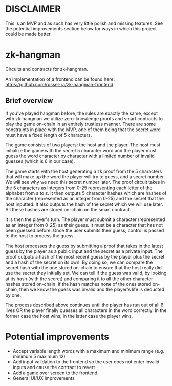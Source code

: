 # DISCLAIMER
This is an MVP and as such has very little polish and missing features. See the potential
improvements section below for ways in which this project could be made better. 

# zk-hangman
Circuits and contracts for zk-hangman.

An implementation of a frontend can be found here: <https://github.com/russel-ra/zk-hangman-frontend>

## Brief overview

If you've played hangman before, the rules are exactly the same, except with zk-hangman
we utilize zero-knowledge proofs and smart contracts to play the game on-chain in an 
entirely trustless manner. There are some constraints in place with the MVP, one of them
being that the secret word must have a fixed length of 5 characters.

The game consists of two players: the host and the player. The host must initialize the
game with the secret 5 character word and the player must guess the word character by
character with a limited number of invalid guesses (which is 6 in our case). 

The game starts with the host generating a zk proof from the 5 characters that will make 
up the word the player will try to guess, and a secret number. We will see why we need this 
secret number later. The proof circuit takes in the 5 characters as integers from 0-25 
representing each letter of the alphabet from a to z. It then outputs 5 character hashes
which are hashes of the character (represented as an integer from 0-25) and the secret that 
the host inputted. It also outputs the hash of the secret which we will use later. All these
hashes are stored on-chain on the smart contract. 

It is then the player's turn. The player must submit a character (represented as an integer
from 0-25) as their guess. It must be a character that has not been guessed before. Once the
user submits their guess, control is passed to the host to process the guess.

The host processes the guess by submitting a proof that takes in the latest guess by the player
as a public input and the secret as a private input. The proof outputs a hash of the most recent 
guess by the player plus the secret and a hash of the secret on its own. By doing so, we can 
compare the secret hash with the one stored on-chain to ensure that the host really did use the 
secret they initially set. We can tell if the guess was valid, by looking at its hash (with the 
secret) and comparing it to all the other character hashes stored on-chain. If the hash matches 
none of the ones stored on-chain, then we know the guess was invalid and the player's life is 
deducted by one.

The process described above continues until the player has run out of all 6 lives OR the player
finally guesses all characters in the word correctly. In the former case the host wins; in
the latter case the player wins.

# Potential improvements
- Accept variable length words with a maximum and minimum range (e.g. minimum 5 maximum 12)
- Add input validation to the frontend so the user does not enter invalid inputs and cause the contract to revert
- Add a game over screen to the frontend. 
- General UI/UX improvements
